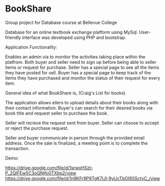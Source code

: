 # BookShare

Group project for Database course at Bellevue College

Database for an online textbook exchange platform using MySql. 
User-friendly interface was developed using PHP and bootstrap. 

Application Functionality: 

Enables an admin via to monitor the activities taking place within the platfrom. 
Both buyer and seller need to sign up before being able to seller items or request for purchase. 
Seller has a special page to see all the items they have posted for sell.
Buyer has a special page to keep track of the items they have purchased and monitor the status of their request for every item. 


General idea of what BookShare is, (Craig's List for books)

The application allows ellers to upload details about their books along with their contact information. Buyer's can search for their desired books via book title and request seller to purchase the book. 

Seller will recieve the request sent from buyer. Seller can choose to accept or reject the purchase request. 

Seller and buyer communicate in person through the provided email address. Once the sale is finalized, a meeting point is to complete the transaction. 

Demo:

https://drive.google.com/file/d/1srwxHSzt-P_2QlFEw5C3oQNjfo0TXbp2/view
https://drive.google.com/file/d/1n8KFr9P9TgK7lJl-9yUcTbOI9SSctyC_/view



